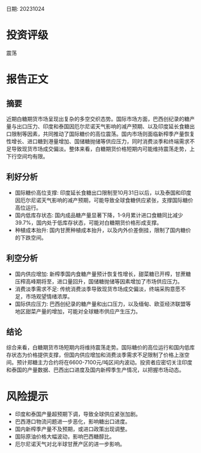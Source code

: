 
日期: 20231024

# 投资评级

震荡

# 报告正文

## 摘要

近期白糖期货市场呈现出复杂的多空交织态势。国际市场方面，巴西创纪录的糖产量与出口压力、印度和泰国因厄尔尼诺天气影响的减产预期、以及印度延长食糖出口限制等因素，共同推动了国际糖价的高位震荡。国内市场则面临新榨季产量恢复性增长、进口糖到港量增加、国储糖抛储等供应压力，同时消费淡季和终端需求不足导致现货市场成交偏淡。整体来看，白糖期货价格短期内可能维持震荡走势，上下行空间均有限。

## 利好分析

* 国际糖价高位支撑: 印度延长食糖出口限制至10月31日以后，以及泰国和印度因厄尔尼诺天气影响的减产预期，可能导致全球食糖供应紧张，支撑国际糖价高位运行。
* 国内低库存状态: 国内成品糖产量显著下降，1-9月累计进口食糖同比减少39.7%，国内处于低库存状态，可能对白糖期货价格形成支撑。
* 种植成本抬升: 国内甘蔗种植成本抬升，以及内外价差倒挂，限制了国内糖价的下跌空间。

## 利空分析

* 国内供应增加: 新榨季国内食糖产量预计恢复性增长，甜菜糖已开榨，甘蔗糖压榨高峰期将至，进口量回升，国储糖抛储等因素增加了市场供应压力。
* 消费淡季需求不足: 传统消费淡季导致现货市场成交偏淡，终端采购意愿不足，市场观望情绪浓厚。
* 国际供应压力: 巴西创纪录的糖产量和出口压力，以及缅甸、欧亚经济联盟等地区甜菜产量的增加，可能对全球糖市供应产生压力。

## 结论

综合来看，白糖期货市场短期内将维持震荡走势。国际糖价的高位运行和国内低库存状态为价格提供支撑，但国内供应增加和消费淡季需求不足限制了价格上涨空间。预计郑糖主力合约将在6600-7100元/吨区间内波动。投资者应密切关注印度和泰国的产量数据、巴西出口进度及国内新榨季生产情况，以把握市场动态。

# 风险提示

* 印度和泰国产量超预期下调，导致全球供应紧张加剧。
* 巴西港口物流问题进一步恶化，影响糖出口进度。
* 国内新榨季产量不及预期，或进口政策出现调整。
* 国际原油价格大幅波动，影响巴西糖醇比。
* 厄尔尼诺天气对北半球甘蔗产区的进一步影响。
